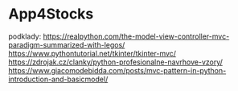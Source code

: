 # App4Stocks

podklady:
https://realpython.com/the-model-view-controller-mvc-paradigm-summarized-with-legos/
https://www.pythontutorial.net/tkinter/tkinter-mvc/
https://zdrojak.cz/clanky/python-profesionalne-navrhove-vzory/
https://www.giacomodebidda.com/posts/mvc-pattern-in-python-introduction-and-basicmodel/
